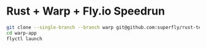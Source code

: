 # Rust + Warp + Fly.io Speedrun

```sh
git clone --single-branch --branch warp git@github.com:superfly/rust-templates.git warp-app
cd warp-app
flyctl launch
```